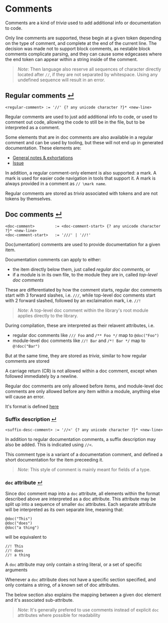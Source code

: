 
# Comments

Comments are a kind of _trivia_ used to add additional info or documentation to code.

Only line comments are supported, these begin at a given token depending on the type of comment, and complete at the end of the current line.
The decision was made not to support block comments, as nestable block comments complicate parsing, and they can cause some edgecases where the end token can appear within a string inside of the comment.

> _Note_: Then language also reserve all sequences of character directly located after `//`, if they are not separated by whitespace.
>         Using any undefined sequence will result in an error.

## Regular comments [↵](#comments-)
```
<regular-comment> := '//' {? any unicode character ?}* <new-line>
```

Regular comments are used to just add additional info to code, or used to comment out code, allowing the code to still be in the file, but to be interpreted as a comment.

Some elements that are in doc comments are also available in a regular comment and can be used by tooling, but these will not end up in generated documentation.
These elements are:
- [General notes & exhortations]
- [Issue]

In addition, a regular comment-only element is also supported: a mark.
A mark is used for easier code navigation in tools that support it.
A mark is always provided in a comment as `// \mark name`.

Regular comments are stored as _trivia_ associated with tokens and are not tokens by themselves.

## Doc comments [↵](#comments-)
```
<doc-comment>         := <doc-comment-start> {? any unicode character ?}* <new-line>
<doc-comment-start>   := '///' | '//!'
```

Doc(umentation) comments are used to provide documentation for a given item.

Documentation comments can apply to either:
- the item directly below them, just called _regular doc comments_, or
- if a module is in its own file, to the module they are in, called _top-level doc comments_

These are differentiated by how the comment starts, regular doc comments start with 3 forward slashes, i.e. `///`, while top-level doc comments start with 2 forward slashed, followed by an exclaimation mark, i.e. `//!`

> _Note_: A top-level doc comment within the library's root module applies directly to the library.

During compilation, these are interpreted as their relavent attributes, i.e.
- regular doc comments like `/// Foo` and `/** Foo */` map to `@doc("Foo")`
- module-level doc comments like `//! Bar` and `/*! Bar */` map to `@!doc("Bar")`

But at the same time, they are stored as _trivia_, similar to how regular comments are stored

A carriage return (CR) is not allowed within a doc comment, except when followed immediately by a newline.

Regular doc comments are only allowed before items, and module-level doc comments are only allowed before any item within a module, anything else will cause an error.

It's format is defined [here](./doc-comment-format.md)

### Suffix description [↵](#doc-comments-)
```
<suffix-desc-comment> := '//<' {? any unicode character ?}* <new-line>
```
In addition to regular documentation comments, a suffix description may also be added.
This is indicated using `//<`.

This comment type is a variant of a documentation comment, and defined a short documentation for the item preceeding it.

> _Note_: This style of comment is mainly meant for fields of a type.

### `doc` attribute [↵](#doc-comments-)

Since doc comment map into a `doc` attribute, all elements within the format described above are interpreted as a doc attribute.
This attribute may be split up into a sequence of smaller `doc` attributes. Each separate attribute will be interpreted as its own separate line, meaning that:
```
@doc("This")
@doc("does")
@doc("a thing")
```
will be equivalent to
```
//! This
//! does
//! a thing
```

A `doc` attribute may only contain a string literal, or a set of specific arguments

Whenever a `doc` attribute does not have a specific section specified, and only contains a string, of a known set of doc attributes.

The below section also explains the mapping between a given doc element and it's associated sub-attribute.

> _Note_: It's generally prefered to use comments instead of explicit `doc` attributes where possible for readability

[General notes & exhortations]: ./comments/doc-comment-format.md#general-notes--exhortations-
[Issue]:                        ./comments/doc-comment-format.md#issue-